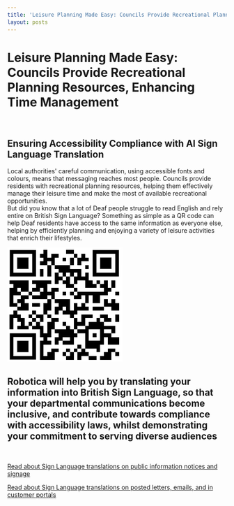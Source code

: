 ```yaml
---
title: 'Leisure Planning Made Easy: Councils Provide Recreational Planning Resources, Enhancing Time Management'
layout: posts
---
```


# Leisure Planning Made Easy: Councils Provide Recreational Planning Resources, Enhancing Time Management

![]()

## Ensuring Accessibility Compliance with AI Sign Language Translation

Local authorities' careful communication, using accessible fonts and colours, means that messaging reaches most people.  Councils provide residents with recreational planning resources, helping them effectively manage their leisure time and make the most of available recreational opportunities.  
But did you know that a lot of Deaf people struggle to read English and rely entire on British Sign Language?
Something as simple as a QR code can help Deaf residents have access to the same information as everyone else, helping by efficiently planning and enjoying a variety of leisure activities that enrich their lifestyles.

![QR Code](/posts/images/qr-contact.png)

## Robotica will help you by translating your information into British Sign Language, so that your departmental communications become inclusive, and contribute towards compliance with accessibility laws, whilst demonstrating your commitment to serving diverse audiences

<br/>

[Read about Sign Language translations on public information notices and signage](/solutions/gazette)

[Read about Sign Language translations on posted letters, emails, and in customer portals](/solutions/correspondent)
